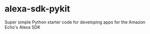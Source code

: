 # alexa-sdk-pykit
Super simple Python starter code for developing apps for the Amazon Echo's Alexa SDK
